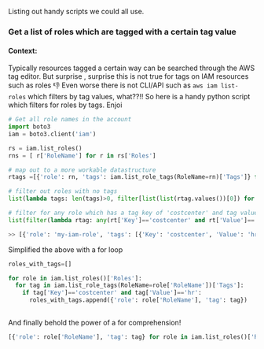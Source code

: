 Listing out handy scripts we could all use.

### Get a list of roles which are tagged with a certain tag value
#### Context:
Typically resources tagged a certain way can be searched through the AWS tag editor. But surprise , surprise this is not true for tags on IAM resources such as roles 👎
Even worse there is not CLI/API such as `aws iam list-roles` which filters by tag values, what??!!
So here is a handy python script which filters for roles by tags. Enjoi
```python
# Get all role names in the account
import boto3
iam = boto3.client('iam')

rs = iam.list_roles()
rns = [ r['RoleName'] for r in rs['Roles']

# map out to a more workable datastructure
rtags =[{'role': rn, 'tags': iam.list_role_tags(RoleName=rn)['Tags']} for rn in rns]

# filter out roles with no tags
list(lambda tags: len(tags)>0, filter[list(list(rtag.values())[0]) for rtag in rtags])

# filter for any role which has a tag key of 'costcenter' and tag value of 'hr'
list(filter(lambda rtag: any(rt['Key']=='costcenter' and rt['Value']=='hr' for rt in rtag['tags']) , rtags))

>> [{'role': 'my-iam-role', 'tags': [{'Key': 'costcenter', 'Value': 'hr'}]}]

```
Simplified the above with a for loop
```python
roles_with_tags=[]

for role in iam.list_roles()['Roles']:
  for tag in iam.list_role_tags(RoleName=role['RoleName'])['Tags']:
    if tag['Key']=='costcenter' and tag['Value']=='hr':
      roles_with_tags.append({'role': role['RoleName'], 'tag': tag})
  
```
And finally behold the power of a for comprehension!
```python
[{'role': role['RoleName'], 'tag': tag} for role in iam.list_roles()['Roles'] for tag in iam.list_role_tags(RoleName=role['RoleName'])['Tags'] if tag['Key']=='costcenter' and tag['Value']=='hr']
```
